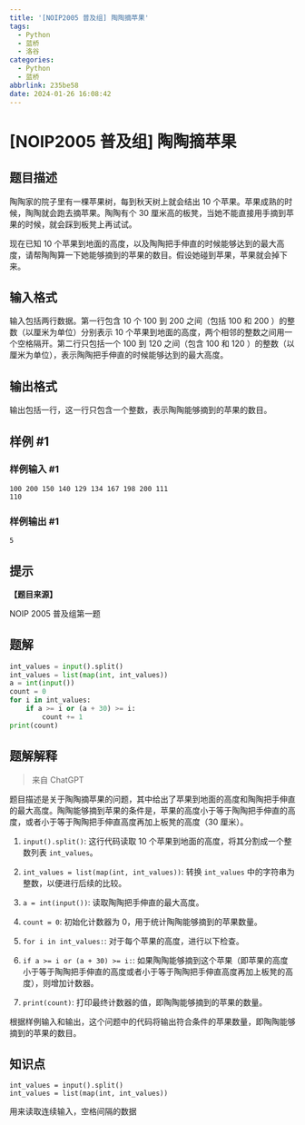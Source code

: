 ```yaml
---
title: '[NOIP2005 普及组] 陶陶摘苹果'
tags:
  - Python
  - 蓝桥
  - 洛谷
categories:
  - Python
  - 蓝桥
abbrlink: 235be58
date: 2024-01-26 16:08:42
---
```


# [NOIP2005 普及组] 陶陶摘苹果

## 题目描述

陶陶家的院子里有一棵苹果树，每到秋天树上就会结出 $10$ 个苹果。苹果成熟的时候，陶陶就会跑去摘苹果。陶陶有个 $30$ 厘米高的板凳，当她不能直接用手摘到苹果的时候，就会踩到板凳上再试试。


现在已知 $10$ 个苹果到地面的高度，以及陶陶把手伸直的时候能够达到的最大高度，请帮陶陶算一下她能够摘到的苹果的数目。假设她碰到苹果，苹果就会掉下来。

## 输入格式

输入包括两行数据。第一行包含 $10$ 个 $100$ 到 $200$ 之间（包括 $100$ 和 $200$ ）的整数（以厘米为单位）分别表示 $10$ 个苹果到地面的高度，两个相邻的整数之间用一个空格隔开。第二行只包括一个 $100$ 到 $120$ 之间（包含 $100$ 和 $120$ ）的整数（以厘米为单位），表示陶陶把手伸直的时候能够达到的最大高度。

## 输出格式

输出包括一行，这一行只包含一个整数，表示陶陶能够摘到的苹果的数目。

## 样例 #1

### 样例输入 #1

```
100 200 150 140 129 134 167 198 200 111
110
```

### 样例输出 #1

```
5
```

## 提示

**【题目来源】**

NOIP 2005 普及组第一题

## 题解

```python
int_values = input().split()
int_values = list(map(int, int_values))
a = int(input())
count = 0
for i in int_values:
    if a >= i or (a + 30) >= i:
        count += 1
print(count)

```

## 题解解释

> 来自 ChatGPT

题目描述是关于陶陶摘苹果的问题，其中给出了苹果到地面的高度和陶陶把手伸直的最大高度。陶陶能够摘到苹果的条件是，苹果的高度小于等于陶陶把手伸直的高度，或者小于等于陶陶把手伸直高度再加上板凳的高度（30 厘米）。

1. `input().split()`: 这行代码读取 10 个苹果到地面的高度，将其分割成一个整数列表 `int_values`。

2. `int_values = list(map(int, int_values))`: 转换 `int_values` 中的字符串为整数，以便进行后续的比较。

3. `a = int(input())`: 读取陶陶把手伸直的最大高度。

4. `count = 0`: 初始化计数器为 0，用于统计陶陶能够摘到的苹果数量。

5. `for i in int_values:`: 对于每个苹果的高度，进行以下检查。

6. `if a >= i or (a + 30) >= i:`: 如果陶陶能够摘到这个苹果（即苹果的高度小于等于陶陶把手伸直的高度或者小于等于陶陶把手伸直高度再加上板凳的高度），则增加计数器。

7. `print(count)`: 打印最终计数器的值，即陶陶能够摘到的苹果的数量。

根据样例输入和输出，这个问题中的代码将输出符合条件的苹果数量，即陶陶能够摘到的苹果的数目。

## 知识点

```
int_values = input().split()
int_values = list(map(int, int_values))
```

用来读取连续输入，空格间隔的数据
